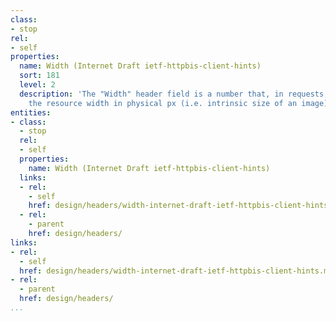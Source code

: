```yaml
---
class:
- stop
rel:
- self
properties:
  name: Width (Internet Draft ietf-httpbis-client-hints)
  sort: 181
  level: 2
  description: 'The "Width" header field is a number that, in requests, indicates
    the resource width in physical px (i.e. intrinsic size of an image). '
entities:
- class:
  - stop
  rel:
  - self
  properties:
    name: Width (Internet Draft ietf-httpbis-client-hints)
  links:
  - rel:
    - self
    href: design/headers/width-internet-draft-ietf-httpbis-client-hints.md
  - rel:
    - parent
    href: design/headers/
links:
- rel:
  - self
  href: design/headers/width-internet-draft-ietf-httpbis-client-hints.md
- rel:
  - parent
  href: design/headers/
...
```

